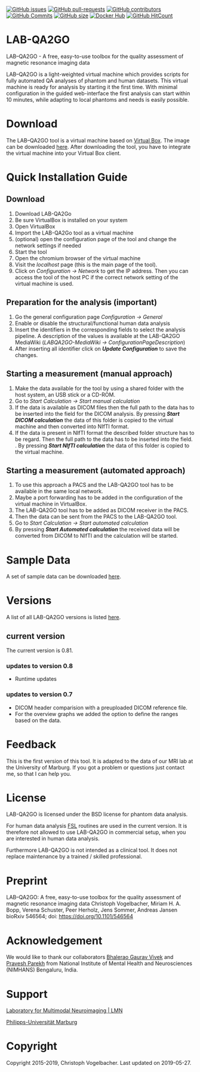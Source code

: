 [![GitHub issues](https://img.shields.io/github/issues/vogelbac/LAB-QA2GO.svg)](https://github.com/vogelbac/LAB-QA2GO/issues/)
[![GitHub pull-requests](https://img.shields.io/github/issues-pr/vogelbac/LAB-QA2GO.svg)](https://github.com/vogelbac/LAB-QA2GO/pulls/)
[![GitHub contributors](https://img.shields.io/github/contributors/vogelbac/LAB-QA2GO.svg)](https://GitHub.com/vogelbac/LAB-QA2GO/graphs/contributors/)
[![GitHub Commits](https://github-basic-badges.herokuapp.com/commits/vogelbac/LAB-QA2GO.svg)](https://github.com/vogelbac/LAB-QA2GO/commits/master)
[![GitHub size](https://github-size-badge.herokuapp.com/vogelbac/LAB-QA2GO.svg)](https://github.com/vogelbac/LAB-QA2GOs/archive/master.zip)
[![Docker Hub](https://img.shields.io/docker/pulls/vogelbac/LAB-QA2GO.svg?maxAge=2592000)](https://hub.docker.com/r/vogelbac/LAB-QA2GO/)
[![GitHub HitCount](http://hits.dwyl.io/vogelbac/LAB-QA2GO.svg)](http://hits.dwyl.io/vogelbac/LAB-QA2GO)


# LAB-QA2GO
LAB–QA2GO  - A free, easy-to-use toolbox for the  quality assessment of magnetic resonance imaging data

LAB–QA2GO is a light-weighted virtual machine which provides scripts for fully automated QA analyses of phantom and human datasets. This virtual machine is ready for analysis by starting it the first time. With minimal configuration in the guided web-interface the first analysis can start within 10 minutes, while adapting to local phantoms and needs is easily possible.

# Download
The LAB–QA2GO tool is a virtual machine based on [Virtual Box](https://www.virtualbox.org/ "Official Virtual Box Site"). The image can be downloaded [here](https://osf.io/vdqmp/download "LAB-QA2GO download page on OSF"). After downloading the tool, you have to integrate the virtual machine into your Virtual Box client.

# Quick Installation Guide
## Download
1.	Download LAB-QA2Go
2.	Be sure VirtualBox is installed on your system
3.	Open VirtualBox
4.	Import the LAB-QA2Go tool as a virtual machine
5.	(optional) open the configuration page of the tool and change the network settings if needed
6.	Start the tool
7.	Open the chromium browser of the virtual machine
8.	Visit the _localhost_ page (this is the main page of the tool).
9.	Click on _Configuration -> Network_ to get the IP address. Then you can access the tool of the host PC if the correct network setting of the virtual machine is used.

## Preparation for the analysis (important)
1.	Go the general configuration page _Configuration -> General_
2.	Enable or disable the structural/functional human data analysis
3.	Insert the identifiers in the corresponding fields to select the analysis pipeline. A description of the values is available at the LAB-QA2GO MediaWiki (_LABQA2GO-MediaWiki -> ConfigurationPageDescription_)
4.	After inserting all identifier click on _**Update Configuration**_ to save the changes.

## Starting a measurement (manual approach)
1.	Make the data available for the tool by using a shared folder with the host system, an USB stick or a CD-ROM.
2.	Go to _Start Calculation -> Start manual calculation_ 
3.	If the data is available as DICOM files then the full path to the data has to be inserted into the field for the DICOM analysis. By pressing _**Start DICOM calculation**_ the data of this folder is copied to the virtual machine and then converted into NIfTI format.
4.	If the data is present in NIfTI format the described folder structure has to be regard. Then the full path to the data has to be inserted into the field. . By pressing _**Start NIfTI calculation**_ the data of this folder is copied to the virtual machine.

## Starting a measurement (automated approach)
1.	To use this approach a PACS and the LAB-QA2GO tool has to be available in the same local network.
2.	Maybe a port forwarding has to be added in the configuration of the virtual machine in VirtualBox.
3.	The LAB-QA2GO tool has to be added as DICOM receiver in the PACS.
4.	Then the data can be sent from the PACS to the LAB-QA2GO tool. 
5.	Go to _Start Calculation -> Start automated calculation_ 
6.	By pressing _**Start Automated calculation**_ the received data will be converted from DICOM to NIfTI and the calculation will be started. 

# Sample Data
A set of sample data can be downloaded [here](http://www.online.uni-marburg.de/quamri/labqa2go/LABQA2GO_sample_data.zip "LAB-QA2GO sample data").  

# Versions
A list of all LAB-QA2GO versions is listed [here](https://osf.io/qpn47/files/ "LAB-QA2GO OSF").

## current version
The current version is 0.81.
### updates to version 0.8
- Runtime updates
### updates to version 0.7
- DICOM header comparision with a preuploaded DICOM reference file.
- For the overview graphs we added the option to define the ranges based on the data.

# Feedback
This is the first version of this tool. It is adapted to the data of our MRI lab at the University of Marburg. If you got a problem or questions just contact me, so that I can help you.

# License
LAB-QA2GO is licensed under the BSD license for phantom data analysis.

For human data analysis [FSL](https://fsl.fmrib.ox.ac.uk/fsl/fslwiki/Licence "FSL Licence") routines are used in the current version. It is therefore not allowed to use LAB-QA2GO in commercial setup, when you are interested in human data analysis.

Furthermore LAB-QA2GO is not intended as a clinical tool. It does not replace maintenance by a trained / skilled professional.

# Preprint
LAB–QA2GO: A free, easy-to-use toolbox for the quality assessment of magnetic resonance imaging data
Christoph Vogelbacher, Miriam H. A. Bopp, Verena Schuster, Peer Herholz, Jens Sommer, Andreas Jansen
bioRxiv 546564; doi: https://doi.org/10.1101/546564

# Acknowledgement
We would like to thank our collaborators [Bhalerao Gaurav Vivek](https://github.com/gvbhalerao591 "Bhalerao Gaurav Vivek Github page")  and [Pravesh Parekh](https://github.com/parekhpravesh "Pravesh Parekh Github page") from National Institute of Mental Health and Neurosciences (NIMHANS) Bengaluru, India. 

# Support
[Laboratory for Multimodal Neuroimaging | LMN](http://lmn-marburg.de/index.php/de/)

[Philipps-Universität Marburg](https://www.uni-marburg.de/en)

# Copyright
Copyright 2015-2019, Christoph Vogelbacher. Last updated on 2019-05-27.
